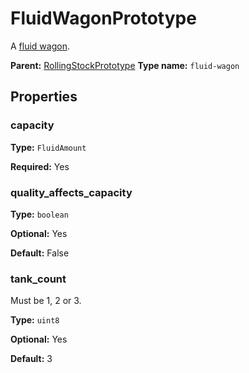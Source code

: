 # FluidWagonPrototype

A [fluid wagon](https://wiki.factorio.com/Fluid_wagon).

**Parent:** [RollingStockPrototype](RollingStockPrototype.md)
**Type name:** `fluid-wagon`

## Properties

### capacity

**Type:** `FluidAmount`

**Required:** Yes

### quality_affects_capacity

**Type:** `boolean`

**Optional:** Yes

**Default:** False

### tank_count

Must be 1, 2 or 3.

**Type:** `uint8`

**Optional:** Yes

**Default:** 3

